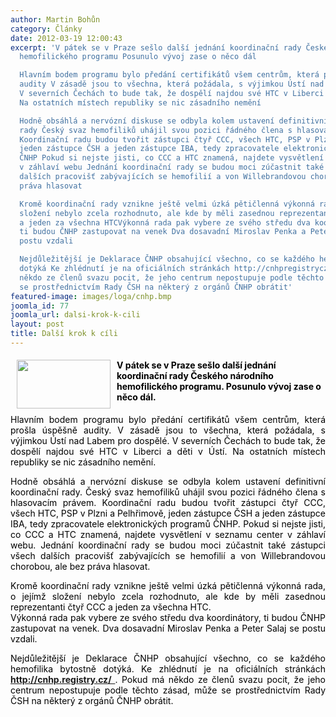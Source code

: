 ```yaml
---
author: Martin Bohůn
category: Články
date: 2012-03-19 12:00:43
excerpt: 'V pátek se v Praze sešlo další jednání koordinační rady Českého národního
  hemofilického programu Posunulo vývoj zase o něco dál

  Hlavním bodem programu bylo předání certifikátů všem centrům, která prošla úspěšně
  audity V zásadě jsou to všechna, která požádala, s výjimkou Ústí nad Labem pro dospělé
  V severních Čechách to bude tak, že dospělí najdou své HTC v Liberci a děti v Ústí
  Na ostatních místech republiky se nic zásadního nemění

  Hodně obsáhlá a nervózní diskuse se odbyla kolem ustavení definitivní koordinační
  rady Český svaz hemofiliků uhájil svou pozici řádného člena s hlasovacím právem
  Koordinační radu budou tvořit zástupci čtyř CCC, všech HTC, PSP v Plzni a Pelhřimově,
  jeden zástupce ČSH a jeden zástupce IBA, tedy zpracovatele elektronických programů
  ČNHP Pokud si nejste jisti, co CCC a HTC znamená, najdete vysvětlení v seznamu center
  v záhlaví webu Jednání koordinační rady se budou moci zúčastnit také zástupci všech
  dalších pracovišť zabývajících se hemofilií a von Willebrandovou chorobou, ale bez
  práva hlasovat

  Kromě koordinační rady vznikne ještě velmi úzká pětičlenná výkonná rada, o jejímž
  složení nebylo zcela rozhodnuto, ale kde by měli zasednou reprezentanti čtyř CCC
  a jeden za všechna HTCVýkonná rada pak vybere ze svého středu dva koordinátory,
  ti budou ČNHP zastupovat na venek Dva dosavadní Miroslav Penka a Peter Salaj se
  postu vzdali

  Nejdůležitější je Deklarace ČNHP obsahující všechno, co se každého hemofilika bytostně
  dotýká Ke zhlédnutí je na oficiálních stránkách http://cnhpregistrycz/ Pokud má
  někdo ze členů svazu pocit, že jeho centrum nepostupuje podle těchto zásad, může
  se prostřednictvím Rady ČSH na některý z orgánů ČNHP obrátit'
featured-image: images/loga/cnhp.bmp
joomla_id: 77
joomla_url: dalsi-krok-k-cili
layout: post
title: Další krok k cíli
---
```


<h4 style="text-align: left;">
 <img border="0" height="78" src="{{ site.baseurl }}/images/loga/cnhp.bmp" style="float: left; margin-left: 10px; margin-right: 10px;" width="150"/>
 <span style="color: #000000;">
  V pátek se v Praze sešlo další jednání koordinační rady Českého národního hemofilického programu. Posunulo vývoj zase o něco dál.
 </span>
</h4>
<p style="text-align: justify;">
 <span style="color: #000000;">
  Hlavním bodem programu bylo předání certifikátů všem centrům, která prošla úspěšně audity. V zásadě jsou to všechna, která požádala, s výjimkou Ústí nad Labem pro dospělé. V severních Čechách to bude tak, že dospělí najdou své HTC v Liberci a děti v Ústí. Na ostatních místech republiky se nic zásadního nemění.
 </span>
</p>
<p style="text-align: justify;">
 <span style="color: #000000;">
  Hodně obsáhlá a nervózní diskuse se odbyla kolem ustavení definitivní koordinační rady. Český svaz hemofiliků uhájil svou pozici řádného člena s hlasovacím právem. Koordinační radu budou tvořit zástupci čtyř CCC, všech HTC, PSP v Plzni a Pelhřimově, jeden zástupce ČSH a jeden zástupce IBA, tedy zpracovatele elektronických programů ČNHP. Pokud si nejste jisti, co CCC a HTC znamená, najdete vysvětlení v seznamu center v záhlaví webu. Jednání koordinační rady se budou moci zúčastnit také zástupci všech dalších pracovišť zabývajících se hemofilií a von Willebrandovou chorobou, ale bez práva hlasovat.
 </span>
</p>
<p style="text-align: justify;">
 <span style="color: #000000;">
  Kromě koordinační rady vznikne ještě velmi úzká pětičlenná výkonná rada, o jejímž složení nebylo zcela rozhodnuto, ale kde by měli zasednou reprezentanti čtyř CCC a jeden za všechna HTC.
 </span>
 <br/>
 <span style="color: #000000;">
  Výkonná rada pak vybere ze svého středu dva koordinátory, ti budou ČNHP zastupovat na venek. Dva dosavadní Miroslav Penka a Peter Salaj se postu vzdali.
 </span>
</p>
<p style="text-align: justify;">
 <span style="color: #000000;">
  Nejdůležitější je Deklarace ČNHP obsahující všechno, co se každého hemofilika bytostně dotýká. Ke zhlédnutí je na oficiálních stránkách
 </span>
 <strong>
  <a href="http://cnhp.registry.cz/" target="_blank" title="ČNHP">
   http://cnhp.registry.cz/
  </a>
 </strong>
 <span style="color: #000000;">
  . Pokud má někdo ze členů svazu pocit, že jeho centrum nepostupuje podle těchto zásad, může se prostřednictvím Rady ČSH na některý z orgánů ČNHP obrátit.
 </span>
</p>